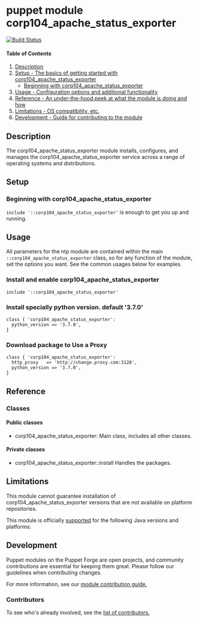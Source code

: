 # puppet module corp104_apache_status_exporter
[![Build Status](https://travis-ci.com/104corp/puppet-corp104_apache_status_exporter.svg?branch=master)](https://travis-ci.com/104corp/puppet-corp104_apache_status_exporter)


#### Table of Contents

1. [Description](#description)
1. [Setup - The basics of getting started with corp104_apache_status_exporter](#setup)
    * [Beginning with corp104_apache_status_exporter](#beginning-with-corp104_apache_status_exporter)
1. [Usage - Configuration options and additional functionality](#usage)
1. [Reference - An under-the-hood peek at what the module is doing and how](#reference)
1. [Limitations - OS compatibility, etc.](#limitations)
1. [Development - Guide for contributing to the module](#development)

## Description

The corp104_apache_status_exporter module installs, configures, and manages the corp104_apache_status_exporter service across a range of operating systems and distributions.

## Setup

### Beginning with corp104_apache_status_exporter

`include '::corp104_apache_status_exporter'` is enough to get you up and running.

## Usage

All parameters for the ntp module are contained within the main `::corp104_apache_status_exporter` class, so for any function of the module, set the options you want. See the common usages below for examples.

### Install and enable corp104_apache_status_exporter

```puppet
include '::corp104_apache_status_exporter'
```

### Install specially python version. default '3.7.0'

```puppet
class { 'corp104_apache_status_exporter':
  python_version => '3.7.0',
}
```

### Download package to Use a Proxy

```puppet
class { 'corp104_apache_status_exporter':
  http_proxy   => 'http://change.proxy.com:3128',
  python_version => '3.7.0',
}
```

## Reference

### Classes

#### Public classes

* corp104_apache_status_exporter: Main class, includes all other classes.

#### Private classes

* corp104_apache_status_exporter::install Handles the packages.

## Limitations

This module cannot guarantee installation of corp104_apache_status_exporter versions that are not available on  platform repositories.

This module is officially [supported](https://forge.puppetlabs.com/supported) for the following Java versions and platforms:

## Development

Puppet modules on the Puppet Forge are open projects, and community contributions are essential for keeping them great. Please follow our guidelines when contributing changes.

For more information, see our [module contribution guide.](https://docs.puppetlabs.com/forge/contributing.html)

### Contributors

To see who's already involved, see the [list of contributors.](https://github.com/104corp/puppet-corp104_apache_status_exporter/graphs/contributors)
